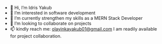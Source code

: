 - 👋 Hi, I’m Idris Yakub
- 👀 I’m interested in software development
- 🌱 I’m currently strengthen my skills as a MERN Stack Developer
- 💞️ I’m looking to collaborate on projects
- 📫 kindly reach me: olayinkayakub01@gmail.com
I am readily available for project collaboration.

<!---
driiisdev/driiisdev is a ✨ special ✨ repository because its `README.md` (this file) appears on your GitHub profile.
You can click the Preview link to take a look at your changes.
--->

